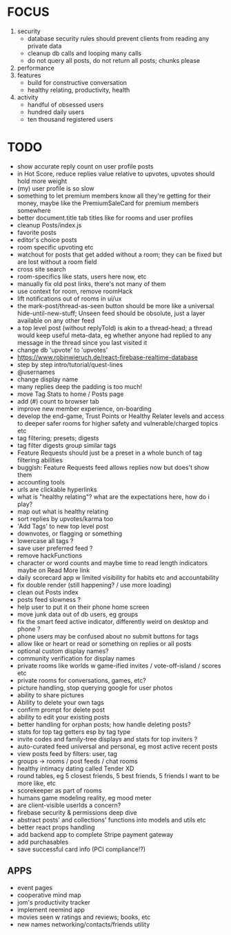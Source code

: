 # FOCUS

1. security
   - database security rules should prevent clients from reading any private data
   - cleanup db calls and looping many calls
   - do not query all posts, do not return all posts; chunks please
2. performance
3. features
   - build for constructive conversation
   - healthy relating, productivity, health
4. activity
   - handful of obsessed users
   - hundred daily users
   - ten thousand registered users

# TODO

- show accurate reply count on user profile posts
- in Hot Score, reduce replies value relative to upvotes, upvotes should hold more weight
- (my) user profile is so slow
- something to let premium members know all they're getting for their money, maybe like the PremiumSaleCard for premium members somewhere
- better document.title tab titles like for rooms and user profiles
- cleanup Posts/index.js
- favorite posts
- editor's choice posts
- room specific upvoting etc
- watchout for posts that get added without a room; they can be fixed but are lost without a room field
- cross site search
- room-specifics like stats, users here now, etc
- manually fix old post links, there's not many of them
- use context for room, remove roomHack
- lift notifications out of rooms in ui/ux
- the mark-post/thread-as-seen button should be more like a universal hide-until-new-stuff; Unseen feed should be obsolute, just a layer available on any other feed
- a top level post (without replyToId) is akin to a thread-head; a thread would keep useful meta-data, eg whether anyone had replied to any message in the thread since you last visited it
- change db 'upvote' to 'upvotes'
- https://www.robinwieruch.de/react-firebase-realtime-database
- step by step intro/tutorial/quest-lines
- @usernames
- change display name
- many replies deep the padding is too much!
- move Tag Stats to home / Posts page
- add (#) count to browser tab
- improve new member experience, on-boarding
- develop the end-game, Trust Points or Healthy Relater levels and access to deeper safer rooms for higher safety and vulnerable/charged topics etc
- tag filtering; presets; digests
- tag filter digests group similar tags
- Feature Requests should just be a preset in a whole bunch of tag filtering abilities
- buggish: Feature Requests feed allows replies now but does't show them
- accounting tools
- urls are clickable hyperlinks
- what is "healthy relating"? what are the expectations here, how do i play?
- map out what is healthy relating
- sort replies by upvotes/karma too
- 'Add Tags' to new top level post
- downvotes, or flagging or something
- lowercase all tags ?
- save user preferred feed ?
- remove hackFunctions
- character or word counts and maybe time to read length indicators maybe on Read More link
- daily scorecard app w limited visibility for habits etc and accountability
- fix double render (still happening? / use more loading)
- clean out Posts index
- posts feed slowness ?
- help user to put it on their phone home screen
- move junk data out of db users, eg groups
- fix the smart feed active indicator, differently weird on desktop and phone ?
- phone users may be confused about no submit buttons for tags
- allow like or heart or read or something on replies or all posts
- optional custom display names?
- community verification for display names
- private rooms like worlds w game-ified invites / vote-off-island / scores etc
- private rooms for conversations, games, etc?
- picture handling, stop querying google for user photos
- ability to share pictures
- Ability to delete your own tags
- confirm prompt for delete post
- ability to edit your existing posts
- better handling for orphan posts; how handle deleting posts?
- stats for top tag getters esp by tag type
- invite codes and family-tree displays and stats for top inviters ?
- auto-curated feed universal and personal, eg most active recent posts
- view posts feed by filters: user, tag
- groups -> rooms / post feeds / chat rooms
- healthy intimacy dating called Tender XD
- round tables, eg 5 closest friends, 5 best friends, 5 friends I want to be more like, etc
- scorekeeper as part of rooms
- humans game modeling reality, eg mood meter
- are client-visible userIds a concern?
- firebase security & permissions deep dive
- abstract posts' and collections' functions into models and utils etc
- better react props handling
- add backend app to complete Stripe payment gateway
- add purchasables
- save successful card info (PCI compliance!?)

## APPS

- event pages
- cooperative mind map
- jom's productivity tracker
- implement reemind app
- movies seen w ratings and reviews; books, etc
- new names networking/contacts/friends utility
